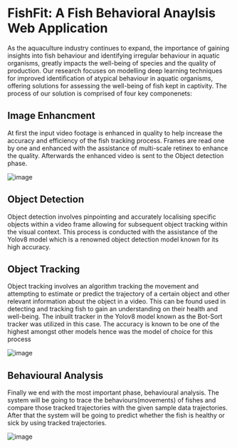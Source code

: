 # FishFit: A Fish Behavioral Anaylsis Web Application


As the aquaculture industry continues to expand, the importance of gaining insights into fish behaviour and identifying irregular behaviour in aquatic organisms, greatly impacts the well-being of species and the quality of production. Our research focuses on modelling deep learning techniques for improved identification of atypical behaviour in aquatic organisms, offering solutions for assessing the well-being of fish kept in captivity. The process of our solution is comprised of four key componenets:



## Image Enhancment

At first the input video footage is enhanced in quality to help increase the accuracy and efficiency of the fish tracking process. Frames are read one by one and enhanced with the assistance of multi-scale retinex to enhance the quality. Afterwards the enhanced video is sent to the Object detection phase. 

![image](https://github.com/Imanjith/FishBehavioralAnaylsis/assets/96326008/29225ee6-6b91-4106-8349-b114e87047aa)


## Object Detection

Object detection involves pinpointing and accurately localising specific objects within a video frame allowing for subsequent object tracking within the visual context. This process is conducted with the assistance of the Yolov8 model which is a renowned object detection model known for its high accuracy. 

## Object Tracking

Object tracking involves an algorithm tracking the movement and attempting to estimate or predict the trajectory of a certain object and other relevant information about the object in a video. This can be found used in detecting and tracking fish to gain an understanding on their health and well-being. The inbuilt tracker in the Yolov8 model known as the Bot-Sort tracker was utilized in this case. The accuracy is known to be one of the highest amongst other models hence was the model of choice for this process

![image](https://github.com/Imanjith/FishBehavioralAnaylsis/assets/96326008/1ecd29f6-d266-474b-b5c5-b69d8ae526b2)



## Behavioural Analysis

Finally we end with the most important phase, behavioural analysis. The system will be going to trace the behaviours(movements) of fishes and compare those tracked trajectories with the given sample data trajectories. After that the system will be going to predict whether the fish is healthy or sick by using tracked trajectories.

![image](https://github.com/Imanjith/FishBehavioralAnaylsis/assets/96326008/809a0b05-ba0a-4643-8432-f467f00b0a08)

  


